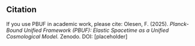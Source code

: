 ## Citation
If you use PBUF in academic work, please cite:
Olesen, F. (2025). *Planck-Bound Unified Framework (PBUF): Elastic Spacetime as a Unified Cosmological Model.* Zenodo. DOI: [placeholder]

